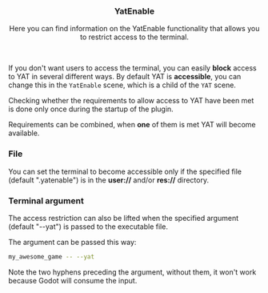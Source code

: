 <div align="center">
 <h3>YatEnable</h1>
 <p>Here you can find information on the YatEnable functionality that allows you to restrict access to the terminal.</p>
</div>

<br />

If you don't want users to access the terminal, you can easily **block** access to YAT in several different ways. By default YAT is **accessible**, you can change this in the `YatEnable` scene, which is a child of the `YAT` scene.

Checking whether the requirements to allow access to YAT have been met is done only once during the startup of the plugin.

Requirements can be combined, when **one** of them is met YAT will become available.

### File

You can set the terminal to become accessible only if the specified file (default ".yatenable") is in the **user://** and/or **res://** directory.

### Terminal argument

The access restriction can also be lifted when the specified argument (default "--yat") is passed to the executable file.

The argument can be passed this way:

```sh
my_awesome_game -- --yat
```

Note the two hyphens preceding the argument, without them, it won't work because Godot will consume the input.
